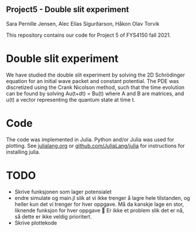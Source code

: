 ## Project5 - Double slit experiment
Sara Pernille Jensen, Alec Elías Sigurðarson, Håkon Olav Torvik

This repository contains our code for Project 5 of FYS4150 fall 2021.

# Double slit experiment
We have studied the double slit experiment by solving the 2D Schrödinger equation for an initial wave packet and constant potential. The PDE was discretized using the Crank Nicolson method, such that the time evolution can be found by solving Au(t+dt) = Bu(t) where A and B are matrices, and u(t) a vector representing the quantum state at time t.

# Code
The code was implemented in Julia. Python and/or Julia was used for plotting. See [julialang.org](julialang.org) or [github.com/JuliaLang/julia](github.com/JuliaLang/julia) for instructions for installing julia.

# TODO
- Skrive funksjonen som lager potensialet
- endre simulate og main.jl slik at vi ikke trenger å lagre hele tilstanden, og heller kun det vi trenger for hver oppgave. Må da kanskje lage en stor, liknende funksjon for hver oppgave 🤷 Er ikke et problem slik det er nå, så dette er ikke veldig prioritert.
- Skrive plottekode

